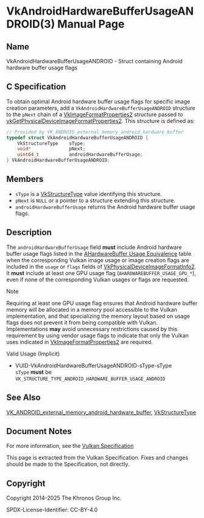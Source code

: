 # VkAndroidHardwareBufferUsageANDROID(3) Manual Page

## Name

VkAndroidHardwareBufferUsageANDROID - Struct containing Android hardware buffer usage flags



## [](#_c_specification)C Specification

To obtain optimal Android hardware buffer usage flags for specific image creation parameters, add a `VkAndroidHardwareBufferUsageANDROID` structure to the `pNext` chain of a [VkImageFormatProperties2](https://registry.khronos.org/vulkan/specs/latest/man/html/VkImageFormatProperties2.html) structure passed to [vkGetPhysicalDeviceImageFormatProperties2](https://registry.khronos.org/vulkan/specs/latest/man/html/vkGetPhysicalDeviceImageFormatProperties2.html). This structure is defined as:

```c++
// Provided by VK_ANDROID_external_memory_android_hardware_buffer
typedef struct VkAndroidHardwareBufferUsageANDROID {
    VkStructureType    sType;
    void*              pNext;
    uint64_t           androidHardwareBufferUsage;
} VkAndroidHardwareBufferUsageANDROID;
```

## [](#_members)Members

- `sType` is a [VkStructureType](https://registry.khronos.org/vulkan/specs/latest/man/html/VkStructureType.html) value identifying this structure.
- `pNext` is `NULL` or a pointer to a structure extending this structure.
- `androidHardwareBufferUsage` returns the Android hardware buffer usage flags.

## [](#_description)Description

The `androidHardwareBufferUsage` field **must** include Android hardware buffer usage flags listed in the [AHardwareBuffer Usage Equivalence](https://registry.khronos.org/vulkan/specs/latest/html/vkspec.html#memory-external-android-hardware-buffer-usage) table when the corresponding Vulkan image usage or image creation flags are included in the `usage` or `flags` fields of [VkPhysicalDeviceImageFormatInfo2](https://registry.khronos.org/vulkan/specs/latest/man/html/VkPhysicalDeviceImageFormatInfo2.html). It **must** include at least one GPU usage flag (`AHARDWAREBUFFER_USAGE_GPU_*`), even if none of the corresponding Vulkan usages or flags are requested.

Note

Requiring at least one GPU usage flag ensures that Android hardware buffer memory will be allocated in a memory pool accessible to the Vulkan implementation, and that specializing the memory layout based on usage flags does not prevent it from being compatible with Vulkan. Implementations **may** avoid unnecessary restrictions caused by this requirement by using vendor usage flags to indicate that only the Vulkan uses indicated in [VkImageFormatProperties2](https://registry.khronos.org/vulkan/specs/latest/man/html/VkImageFormatProperties2.html) are required.

Valid Usage (Implicit)

- [](#VUID-VkAndroidHardwareBufferUsageANDROID-sType-sType)VUID-VkAndroidHardwareBufferUsageANDROID-sType-sType  
  `sType` **must** be `VK_STRUCTURE_TYPE_ANDROID_HARDWARE_BUFFER_USAGE_ANDROID`

## [](#_see_also)See Also

[VK\_ANDROID\_external\_memory\_android\_hardware\_buffer](https://registry.khronos.org/vulkan/specs/latest/man/html/VK_ANDROID_external_memory_android_hardware_buffer.html), [VkStructureType](https://registry.khronos.org/vulkan/specs/latest/man/html/VkStructureType.html)

## [](#_document_notes)Document Notes

For more information, see the [Vulkan Specification](https://registry.khronos.org/vulkan/specs/latest/html/vkspec.html#VkAndroidHardwareBufferUsageANDROID)

This page is extracted from the Vulkan Specification. Fixes and changes should be made to the Specification, not directly.

## [](#_copyright)Copyright

Copyright 2014-2025 The Khronos Group Inc.

SPDX-License-Identifier: CC-BY-4.0
